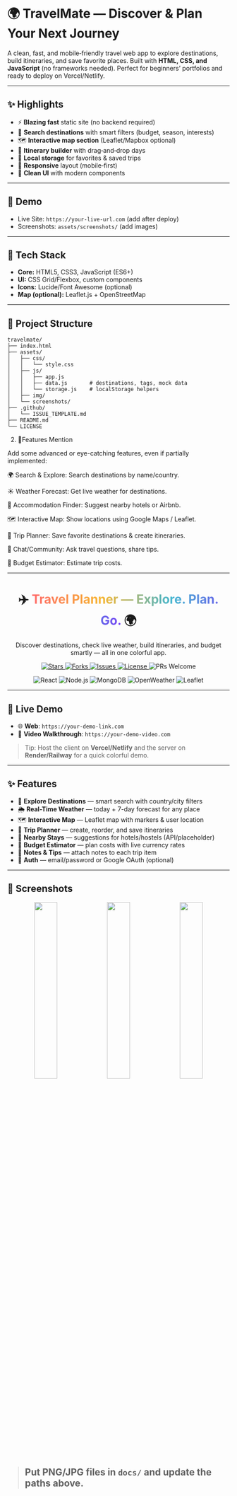 # 🌍 TravelMate — Discover & Plan Your Next Journey

A clean, fast, and mobile‑friendly travel web app to explore destinations, build itineraries, and save favorite places. Built with **HTML, CSS, and JavaScript** (no frameworks needed). Perfect for beginners’ portfolios and ready to deploy on Vercel/Netlify.

---

## ✨ Highlights

* ⚡ **Blazing fast** static site (no backend required)
* 📍 **Search destinations** with smart filters (budget, season, interests)
* 🗺️ **Interactive map section** (Leaflet/Mapbox optional)
* 🧭 **Itinerary builder** with drag‑and‑drop days
* 💾 **Local storage** for favorites & saved trips
* 📱 **Responsive** layout (mobile‑first)
* 🎨 **Clean UI** with modern components

---

## 🔗 Demo

* Live Site: `https://your-live-url.com` (add after deploy)
* Screenshots: `assets/screenshots/` (add images)

---

## 🧰 Tech Stack

* **Core:** HTML5, CSS3, JavaScript (ES6+)
* **UI:** CSS Grid/Flexbox, custom components
* **Icons:** Lucide/Font Awesome (optional)
* **Map (optional):** Leaflet.js + OpenStreetMap

---

## 📂 Project Structure

```
travelmate/
├── index.html
├── assets/
│   ├── css/
│   │   └── style.css
│   ├── js/
│   │   ├── app.js
│   │   ├── data.js       # destinations, tags, mock data
│   │   └── storage.js    # localStorage helpers
│   ├── img/
│   └── screenshots/
├── .github/
│   └── ISSUE_TEMPLATE.md
├── README.md
└── LICENSE
```

2. 💁Features Mention

Add some advanced or eye-catching features, even if partially implemented:

🌍 Search & Explore: Search destinations by name/country.

☀️ Weather Forecast: Get live weather for destinations.

🏨 Accommodation Finder: Suggest nearby hotels or Airbnb.

🗺️ Interactive Map: Show locations using Google Maps / Leaflet.

🎒 Trip Planner: Save favorite destinations & create itineraries.

💬 Chat/Community: Ask travel questions, share tips.

💸 Budget Estimator: Estimate trip costs.

---

<!-- Hero / Gradient Title -->
<h1 align="center">
  ✈️ <span style="background: linear-gradient(90deg,#ff6b6b,#f7b733,#45b7d1,#7b42f6); -webkit-background-clip: text; color: transparent;">
    Travel Planner — Explore. Plan. Go.
  </span> 🌍
</h1>

<p align="center">
  Discover destinations, check live weather, build itineraries, and budget smartly — all in one colorful app.
</p>

<!-- Badges Row -->
<p align="center">
  <a href="https://github.com/mahato-ROHIT/your-repo/stargazers">
    <img alt="Stars" src="https://img.shields.io/github/stars/mahato-ROHIT/your-repo?style=for-the-badge&logo=github&color=ff6b6b">
  </a>
  <a href="https://github.com/mahato-ROHIT/your-repo/forks">
    <img alt="Forks" src="https://img.shields.io/github/forks/mahato-ROHIT/your-repo?style=for-the-badge&logo=github&color=f7b733">
  </a>
  <a href="https://github.com/mahato-ROHIT/your-repo/issues">
    <img alt="Issues" src="https://img.shields.io/github/issues/mahato-ROHIT/your-repo?style=for-the-badge&logo=github&color=45b7d1">
  </a>
  <a href="https://github.com/mahato-ROHIT/your-repo/blob/main/LICENSE">
    <img alt="License" src="https://img.shields.io/github/license/mahato-ROHIT/your-repo?style=for-the-badge&color=7b42f6">
  </a>
  <img alt="PRs Welcome" src="https://img.shields.io/badge/PRs-welcome-brightgreen?style=for-the-badge&color=22c55e">
</p>

<!-- Tech Stack Badges -->
<p align="center">
  <img alt="React" src="https://img.shields.io/badge/React-18-61DAFB?style=for-the-badge&logo=react&logoColor=white&labelColor=0B0F19">
  <img alt="Node.js" src="https://img.shields.io/badge/Node.js-Express-339933?style=for-the-badge&logo=node.js&logoColor=white&labelColor=0B0F19">
  <img alt="MongoDB" src="https://img.shields.io/badge/MongoDB-Atlas-47A248?style=for-the-badge&logo=mongodb&logoColor=white&labelColor=0B0F19">
  <img alt="OpenWeather" src="https://img.shields.io/badge/OpenWeather-API-F77F00?style=for-the-badge&logo=OpenWeather&logoColor=white&labelColor=0B0F19">
  <img alt="Leaflet" src="https://img.shields.io/badge/Leaflet-Maps-199900?style=for-the-badge&logo=leaflet&logoColor=white&labelColor=0B0F19">
</p>

---

## 🚀 Live Demo
- 🌐 **Web**: `https://your-demo-link.com`
- 🎥 **Video Walkthrough**: `https://your-demo-video.com`

> Tip: Host the client on **Vercel/Netlify** and the server on **Render/Railway** for a quick colorful demo.

---

## ✨ Features
- 🔎 **Explore Destinations** — smart search with country/city filters  
- 🌦️ **Real-Time Weather** — today + 7-day forecast for any place  
- 🗺️ **Interactive Map** — Leaflet map with markers & user location  
- 🧳 **Trip Planner** — create, reorder, and save itineraries  
- 🏨 **Nearby Stays** — suggestions for hotels/hostels (API/placeholder)  
- 💸 **Budget Estimator** — plan costs with live currency rates  
- 💬 **Notes & Tips** — attach notes to each trip item  
- 🔐 **Auth** — email/password or Google OAuth (optional)

---

## 📸 Screenshots
<p align="center">
  <img src="./docs/01-home.png" width="32%" />
  <img src="./docs/02-search.png" width="32%" />
  <img src="./docs/03-itinerary.png" width="32%" />
</p>

> Put PNG/JPG files in `docs/` and update the paths above.
> ---
